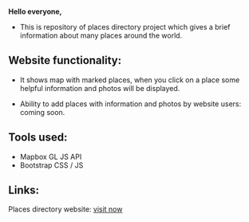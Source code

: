 
**Hello everyone,**
* This is repository of places directory project which gives a brief information about many places around the world.

  

## Website functionality:
  
  *	It shows map with marked places, when you click on a place some helpful information and photos will be displayed.

  *	Ability to add places with information and photos by website users: coming soon.



## Tools used:
  
  *	Mapbox GL JS API
  *	Bootstrap CSS / JS
  
  
## Links:

  Places directory website:  [visit now](https://ashraf-tq.github.io/places_directory/)
